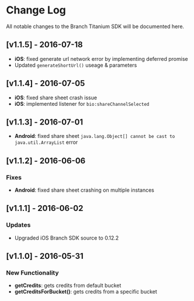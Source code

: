 # Change Log
All notable changes to the Branch Titanium SDK will be documented here.

## [v1.1.5] - 2016-07-18
- **iOS**: fixed generate url network error by implementing deferred promise
- Updated `generateShortUrl()` useage & parameters

## [v1.1.4] - 2016-07-05
- **iOS**: fixed share sheet crash issue
- **iOS**: implemented listener for `bio:shareChannelSelected`

## [v1.1.3] - 2016-07-01
- **Android**: fixed share sheet `java.lang.Object[] cannot be cast to java.util.ArrayList` error

## [v1.1.2] - 2016-06-06
### Fixes
- **Android**: fixed share sheet crashing on multiple instances

## [v1.1.1] - 2016-06-02
### Updates
- Upgraded iOS Branch SDK source to 0.12.2

## [v1.1.0] - 2016-05-31
### New Functionality
- **getCredits**: gets credits from default bucket
- **getCreditsForBucket()**: gets credits from a specific bucket
